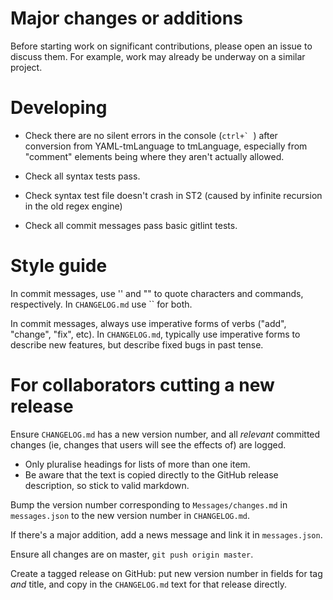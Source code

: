 Major changes or additions
==========================

Before starting work on significant contributions, please open an issue to discuss them. For example, work may already be underway on a similar project.

Developing
==========

- Check there are no silent errors in the console (``ctrl+` ``) after conversion from YAML-tmLanguage to tmLanguage, especially from "comment" elements being where they aren't actually allowed.

- Check all syntax tests pass.

- Check syntax test file doesn't crash in ST2 (caused by infinite recursion in the old regex engine)

- Check all commit messages pass basic gitlint tests.

Style guide
===========

In commit messages, use '' and "" to quote characters and commands, respectively. In `CHANGELOG.md` use \`\` for both.

In commit messages, always use imperative forms of verbs ("add", "change", "fix", etc). In `CHANGELOG.md`, typically use imperative forms to describe new features, but describe fixed bugs in past tense.

For collaborators cutting a new release
=======================================

Ensure `CHANGELOG.md` has a new version number, and all *relevant* committed changes (ie, changes that users will see the effects of) are logged.
- Only pluralise headings for lists of more than one item.
- Be aware that the text is copied directly to the GitHub release description, so stick to valid markdown.

Bump the version number corresponding to `Messages/changes.md` in `messages.json` to the new version number in `CHANGELOG.md`.

If there's a major addition, add a news message and link it in `messages.json`.

Ensure all changes are on master, `git push origin master`.

Create a tagged release on GitHub: put new version number in fields for tag *and* title, and copy in the `CHANGELOG.md` text for that release directly.
